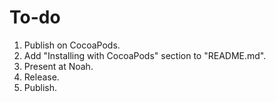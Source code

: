 #  To-do

1. Publish on CocoaPods.
1. Add "Installing with CocoaPods" section to "README.md".
1. Present at Noah.
1. Release.
1. Publish.
